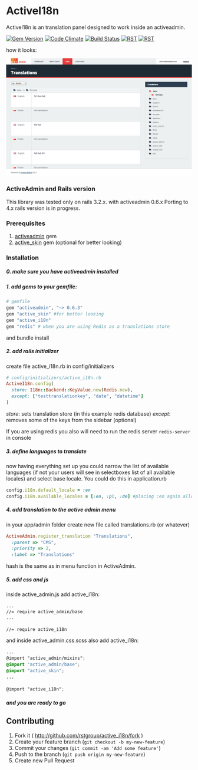# ActiveI18n

ActiveI18n is an translation panel designed to work inside an activeadmin.

[![Gem Version](https://badge.fury.io/rb/active_i18n.svg)](http://badge.fury.io/rb/active_i18n) [![Code Climate](https://codeclimate.com/github/rstgroup/active_i18n/badges/gpa.svg)](https://codeclimate.com/github/rstgroup/active_i18n) [![Build Status](https://travis-ci.org/rstgroup/active_i18n.svg?branch=master)](https://travis-ci.org/rstgroup/active_i18n) [![RST](http://rst-it.com/files/rstwithpassion.png)](http://rst-it.com) [![RST](http://rst-it.com/files/howwedoapps.png)](http://howwedoapps.com)

how it looks:

<a href="./screen.png"><img src="./screen.png"></a>

### ActiveAdmin and Rails version

This library was tested only on rails 3.2.x. with activeadmin 0.6.x Porting to 4.x rails version is in progress.

### Prerequisites

1. [activeadmin](http://activeadmin.info/) gem
2. [active_skin](https://github.com/rstgroup/active_skin) gem (optional for better looking)

### Installation

##### 0. make sure you have activeadmin installed

##### 1. add gems to your gemfile:
    
```ruby 
# gemfile
gem "activeadmin", "~> 0.6.3"
gem "active_skin" #for better looking
gem "active_i18n"
gem "redis" # when you are using Redis as a translations store
```

and bundle install

##### 2. add rails initializer

create file active_i18n.rb in config/initializers

```ruby
# config/initializers/active_i18n.rb
ActiveI18n.config(
  store: I18n::Backend::KeyValue.new(Redis.new),
  except: ["testtranslationkey", "date", "datetime"]
)
```

*store*:  sets translation store (in this example redis database)
*except*: removes some of the keys from the sidebar (optional)

If you are using redis you also will need to run the redis server `redis-server` in console

##### 3. define languages to translate

now having everything set up you could narrow the list of available languages (if not your users will see in selectboxes list of all available locales) and select base locale. You could do this in application.rb

```ruby
config.i18n.default_locale = :en
config.i18n.available_locales = [:en, :pl, :de] #placing :en again allows users to change default texts on your website
```

##### 4. add translation to the active admin menu

in your app/admin folder create new file called translations.rb (or whatever) 

```ruby
ActiveAdmin.register_translation "Translations", 
  :parent => "CMS",
  :priority => 2, 
  :label => "Translations"
```
hash is the same as in menu function in ActiveAdmin.

##### 5. add css and js

inside active_admin.js add active_i18n: 

```
...
//= require active_admin/base
...

//= require active_i18n

```

and inside active_admin.css.scss also add active_i18n: 
```scss
...
@import "active_admin/mixins";
@import "active_admin/base";
@import "active_skin";
...

@import "active_i18n";

```

##### and you are ready to go

## Contributing

1. Fork it ( http://github.com/rstgroup/active_i18n/fork )
2. Create your feature branch (`git checkout -b my-new-feature`)
3. Commit your changes (`git commit -am 'Add some feature'`)
4. Push to the branch (`git push origin my-new-feature`)
5. Create new Pull Request
